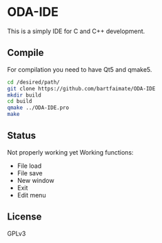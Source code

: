 # ODA-IDE

This is a simply IDE for C and C++ development.


## Compile

For compilation you need to have Qt5 and qmake5.

```bash
cd /desired/path/
git clone https://github.com/bartfaimate/ODA-IDE
mkdir build
cd build
qmake ../ODA-IDE.pro
make
```

## Status


Not properly working yet
Working functions:
* File load 
* File save
* New window
* Exit
* Edit menu

## License

GPLv3
